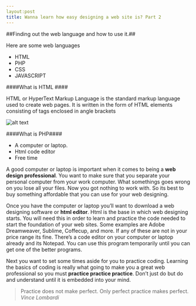 ```yaml
---
layout:post
title: Wanna learn how easy designing a web site is? Part 2
---
```



##Finding out the web language and how to use it.##

Here are some web languages

* HTML
* PHP
* CSS
* JAVASCRIPT


####What is HTML ####

HTML or HyperText Markup Language is the standard markup language used to create web pages. It is written in the form of HTML elements consisting of tags enclosed in angle brackets 


![alt text](http://www.racineweb.com/images/code_snip.gif=250x "HTML CODE EXAMPLE")

####What is PHP####

* A computer or laptop. 
* Html code editor
* Free time

A good computer or laptop is important when it comes to being a <b>web design professional</b>. You want to make sure that you separate your personal computer from your work computer. What somethings goes wrong on you lose all your files. Now you got nothing to work with. So its best to buy something affordable that you can use for your web designing.

Once you have the computer or laptop you’ll want to download a web designing software or <b>html editor</b>. Html is the base in which web designing starts. You will need this in order to learn and practice the code needed to start the foundation of your web sites. Some examples are Adobe Dreamweaver, Sublime, Coffecup, and more. If any of these are not in your price range its fine. There’s a code editor on your computer or laptop already and its Notepad. You can use this program temporarily until you can get one of the better programs.

Next you want to set some times aside for you to practice coding. Learning the basics of coding is really what going to make you a great web professional so you must <b>practice practice practice</b>. Don’t just do but do and understand until it is embedded into your mind.

>Practice does not make perfect. Only perfect practice makes perfect.
><i>Vince Lombardi</i>
